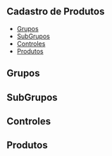 ## Cadastro de Produtos

* [Grupos](#gruposs)
* [SubGrupos](#subgrupos)
* [Controles](#controles)
* [Produtos](#produtos)


## Grupos



## SubGrupos


## Controles


## Produtos
